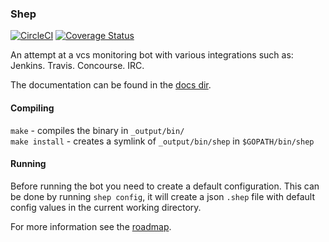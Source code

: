 ### Shep
[![CircleCI](https://circleci.com/gh/PI-Victor/shep/tree/master.svg?style=svg)](https://circleci.com/gh/PI-Victor/shep/tree/master) [![Coverage Status](https://coveralls.io/repos/github/PI-Victor/shep/badge.svg?branch=master)](https://coveralls.io/github/PI-Victor/shep?branch=master)

An attempt at a vcs monitoring bot with various integrations such as: Jenkins.
Travis. Concourse. IRC.

The documentation can be found in the [docs dir](docs).

#### Compiling
`make` - compiles the binary in `_output/bin/`  
`make install` - creates a symlink of `_output/bin/shep` in `$GOPATH/bin/shep`  

#### Running

Before running the bot you need to create a default configuration. This can be
done by running `shep config`, it will create a json `.shep` file with
default config values in the current working directory.

For more information see the [roadmap](https://github.com/PI-Victor/shep/projects/2).
